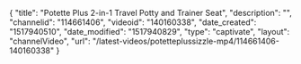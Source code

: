 {
    "title": "Potette Plus 2-in-1 Travel Potty and Trainer Seat",
    "description": "",
    "channelid": "114661406",
    "videoid": "140160338",
    "date_created": "1517940510",
    "date_modified": "1517940829",
    "type": "captivate",
    "layout": "channelVideo",
    "url": "\/latest-videos\/potetteplussizzle-mp4\/114661406-140160338"
}